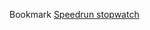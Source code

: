 Bookmark <a href='javascript:scheme = ["#141414", "#002F63", "#003D82", "#0C53A6", "#2B6ABC"];stopwatch = document.createElement("stopwatch");stopwatch.style.backgroundColor = "black";stopwatch.style.color = scheme[0];stopwatch.style.position = "fixed";stopwatch.style.width = "250px";stopwatch.style.height = "400px";stopwatch.style.zIndex = "420";stopwatch.style.top = "0";stopwatch.style.right = "0";document.body.appendChild(stopwatch);decobar = document.createElement("div");decobar.style.width = "100%";decobar.style.height = "5px";decobar.style.backgroundColor = scheme[1];stopwatch.appendChild(decobar);time = document.createElement("div");clock = 0;time.innerHTML = clock / 1000;time.style.fontFamily = "Arial";time.style.color = scheme[4];time.style.marginTop = "5px";time.style.marginLeft = "10px";time.style.marginBottom = "5px";time.style.fontSize = "40px";stopwatch.appendChild(time);splits = document.createElement("div");stopwatch.appendChild(splits);setInterval(function() {    clock++;    time.innerHTML = clock / 1000;}, 1);document.addEventListener("keydown", function(e) {    if (e.altKey) {        if (e.keyCode == 83) {            splitText = document.createElement("div");            splitText.innerHTML = clock / 1000;            splitText.style.color = scheme[3];            splits.appendChild(splitText);        }        else if (e.keyCode == 82) {            clock = 0;            splits.innerHTML = "";        }        e.preventDefault();    }}, false);'>Speedrun stopwatch</a>